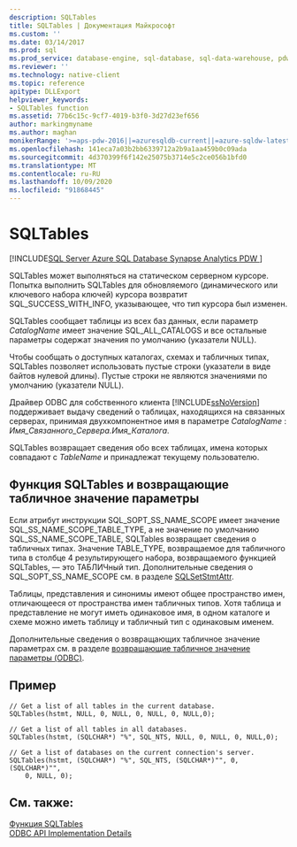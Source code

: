 ```yaml
---
description: SQLTables
title: SQLTables | Документация Майкрософт
ms.custom: ''
ms.date: 03/14/2017
ms.prod: sql
ms.prod_service: database-engine, sql-database, sql-data-warehouse, pdw
ms.reviewer: ''
ms.technology: native-client
ms.topic: reference
apitype: DLLExport
helpviewer_keywords:
- SQLTables function
ms.assetid: 77b6c15c-9cf7-4019-b3f0-3d27d23ef656
author: markingmyname
ms.author: maghan
monikerRange: '>=aps-pdw-2016||=azuresqldb-current||=azure-sqldw-latest||>=sql-server-2016||=sqlallproducts-allversions||>=sql-server-linux-2017||=azuresqldb-mi-current'
ms.openlocfilehash: 141eca7a03b2bb6339712a2b9a1aa459b0c09ada
ms.sourcegitcommit: 4d370399f6f142e25075b3714e5c2ce056b1bfd0
ms.translationtype: MT
ms.contentlocale: ru-RU
ms.lasthandoff: 10/09/2020
ms.locfileid: "91868445"
---
```

# <a name="sqltables"></a>SQLTables
[!INCLUDE[SQL Server Azure SQL Database Synapse Analytics PDW ](../../includes/applies-to-version/sql-asdb-asdbmi-asa-pdw.md)]

  SQLTables может выполняться на статическом серверном курсоре. Попытка выполнить SQLTables для обновляемого (динамического или ключевого набора ключей) курсора возвратит SQL_SUCCESS_WITH_INFO, указывающее, что тип курсора был изменен.  
  
 SQLTables сообщает таблицы из всех баз данных, если параметр *CatalogName* имеет значение SQL_ALL_CATALOGS и все остальные параметры содержат значения по умолчанию (указатели NULL).  
  
 Чтобы сообщать о доступных каталогах, схемах и табличных типах, SQLTables позволяет использовать пустые строки (указатели в виде байтов нулевой длины). Пустые строки не являются значениями по умолчанию (указатели NULL).  
  
 Драйвер ODBC для собственного клиента [!INCLUDE[ssNoVersion](../../includes/ssnoversion-md.md)] поддерживает выдачу сведений о таблицах, находящихся на связанных серверах, принимая двухкомпонентное имя в параметре *CatalogName* : *Имя_Связанного_Сервера.Имя_Каталога*.  
  
 SQLTables возвращает сведения обо всех таблицах, имена которых совпадают с *TableName* и принадлежат текущему пользователю.  
  
## <a name="sqltables-and-table-valued-parameters"></a>Функция SQLTables и возвращающие табличное значение параметры  
 Если атрибут инструкции SQL_SOPT_SS_NAME_SCOPE имеет значение SQL_SS_NAME_SCOPE_TABLE_TYPE, а не значение по умолчанию SQL_SS_NAME_SCOPE_TABLE, SQLTables возвращает сведения о табличных типах. Значение TABLE_TYPE, возвращаемое для табличного типа в столбце 4 результирующего набора, возвращаемого функцией SQLTables, — это ТАБЛИЧный тип. Дополнительные сведения о SQL_SOPT_SS_NAME_SCOPE см. в разделе [SQLSetStmtAttr](../../relational-databases/native-client-odbc-api/sqlsetstmtattr.md).  
  
 Таблицы, представления и синонимы имеют общее пространство имен, отличающееся от пространства имен табличных типов. Хотя таблица и представление не могут иметь одинаковое имя, в одном каталоге и схеме можно иметь таблицу и табличный тип с одинаковым именем.  
  
 Дополнительные сведения о возвращающих табличное значение параметрах см. в разделе [возвращающие табличное значение параметры &#40;ODBC&#41;](../../relational-databases/native-client-odbc-table-valued-parameters/table-valued-parameters-odbc.md).  
  
## <a name="example"></a>Пример  
  
```  
// Get a list of all tables in the current database.  
SQLTables(hstmt, NULL, 0, NULL, 0, NULL, 0, NULL,0);  
  
// Get a list of all tables in all databases.  
SQLTables(hstmt, (SQLCHAR*) "%", SQL_NTS, NULL, 0, NULL, 0, NULL,0);  
  
// Get a list of databases on the current connection's server.  
SQLTables(hstmt, (SQLCHAR*) "%", SQL_NTS, (SQLCHAR*)"", 0, (SQLCHAR*)"",  
    0, NULL, 0);  
```  
  
## <a name="see-also"></a>См. также:  
 [Функция SQLTables](../../odbc/reference/syntax/sqltables-function.md)   
 [ODBC API Implementation Details](../../relational-databases/native-client-odbc-api/odbc-api-implementation-details.md)  
  
